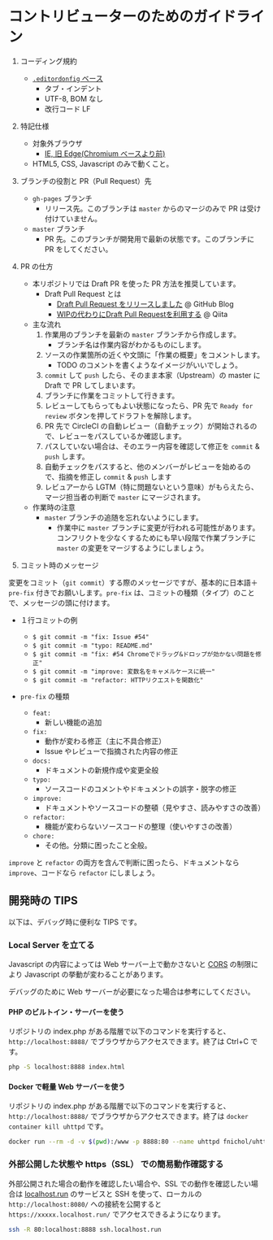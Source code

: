 # コントリビューターのためのガイドライン

1. コーディング規約
    - [`.editordonfig` ベース](https://github.com/hidao80/mastogetter/blob/master/.editorconfig)
        - タブ・インデント
        - UTF-8, BOM なし
        - 改行コード LF

2. 特記仕様
    - 対象外ブラウザ
        - [IE, 旧 Edge(Chromium ベースより前)](https://github.com/hidao80/mastogetter/issues/52#issuecomment-572322561)
    - HTML5, CSS, Javascript のみで動くこと。

3. ブランチの役割と PR（Pull Request）先
    - `gh-pages` ブランチ
        - リリース先。このブランチは `master` からのマージのみで PR は受け付けていません。
    - `master` ブランチ
        - PR 先。このブランチが開発用で最新の状態です。このブランチに PR をしてください。

4. PR の仕方
    - 本リポジトリでは Draft PR を使った PR 方法を推奨しています。
        - Draft Pull Request とは
            - [Draft Pull Request をリリースしました](https://github.blog/jp/2019-02-19-introducing-draft-pull-requests/) @ GitHub Blog
            - [WIPの代わりにDraft Pull Requestを利用する](https://qiita.com/tatane616/items/13da1b6797a7b871ad58) @ Qiita
    - 主な流れ
        1. 作業用のブランチを最新の `master` ブランチから作成します。
            - ブランチ名は作業内容がわかるものにします。
        2. ソースの作業箇所の近くや文頭に「作業の概要」をコメントします。
            - TODO のコメントを書くようなイメージがいいでしょう。
        3. `commit` して `push` したら、そのまま本家（Upstream）の master に Draft で PR してしまいます。
        4. ブランチに作業をコミットして行きます。
        5. レビューしてもらってもよい状態になったら、PR 先で `Ready for review` ボタンを押してドラフトを解除します。
        6. PR 先で CircleCI の自動レビュー（自動チェック）が開始されるので、レビューをパスしているか確認します。
        7. パスしていない場合は、そのエラー内容を確認して修正を `commit` & `push` します。
        8. 自動チェックをパスすると、他のメンバーがレビューを始めるので、指摘を修正し `commit` & `push` します
        9. レビュアーから LGTM（特に問題ないという意味）がもらえたら、マージ担当者の判断で `master` にマージされます。
    - 作業時の注意
        - `master` ブランチの追随を忘れないようにします。
            - 作業中に `master` ブランチに変更が行われる可能性があります。コンフリクトを少なくするためにも早い段階で作業ブランチに `master` の変更をマージするようにしましょう。

5. コミット時のメッセージ

変更をコミット（`git commit`）する際のメッセージですが、基本的に日本語＋`pre-fix` 付きでお願いします。`pre-fix` は、コミットの種類（タイプ）のことで、メッセージの頭に付けます。

- １行コミットの例
  - `$ git commit -m "fix: Issue #54"`
  - `$ git commit -m "typo: README.md"`
  - `$ git commit -m "fix: #54 Chromeでドラッグ&ドロップが効かない問題を修正"`
  - `$ git commit -m "improve: 変数名をキャメルケースに統一"`
  - `$ git commit -m "refactor: HTTPリクエストを関数化"`

- `pre-fix` の種類
  - `feat:`
    - 新しい機能の追加
  - `fix:`
    - 動作が変わる修正（主に不具合修正）
    - Issue やレビューで指摘された内容の修正
  - `docs:`
    - ドキュメントの新規作成や変更全般
  - `typo:`
    - ソースコードのコメントやドキュメントの誤字・脱字の修正
  - `improve:`
    - ドキュメントやソースコードの整頓（見やすさ、読みやすさの改善）
  - `refactor:`
    - 機能が変わらないソースコードの整理（使いやすさの改善）
  - `chore:`
    - その他。分類に困ったこと全般。

`improve` と `refactor` の両方を含んで判断に困ったら、ドキュメントなら `improve`、コードなら `refactor` にしましょう。

## 開発時の TIPS

以下は、デバッグ時に便利な TIPS です。

### Local Server を立てる

Javascript の内容によっては Web サーバー上で動かさないと [CORS](https://developer.mozilla.org/ja/docs/Web/HTTP/CORS) の制限により Javascript の挙動が変わることがあります。

デバッグのために Web サーバーが必要になった場合は参考にしてください。

#### PHP のビルトイン・サーバーを使う

リポジトリの index.php がある階層で以下のコマンドを実行すると、`http://localhost:8888/` でブラウザからアクセスできます。終了は Ctrl+C です。

```bash
php -S localhost:8888 index.html
```

#### Docker で軽量 Web サーバーを使う

リポジトリの index.php がある階層で以下のコマンドを実行すると、`http://localhost:8888/` でブラウザからアクセスできます。終了は `docker container kill uhttpd` です。

```bash
docker run --rm -d -v $(pwd):/www -p 8888:80 --name uhttpd fnichol/uhttpd
```

### 外部公開した状態や https（SSL） での簡易動作確認する

外部公開された場合の動作を確認したい場合や、SSL での動作を確認したい場合は [localhost.run](https://localhost.run/) のサービスと SSH を使って、ローカルの `http://localhost:8080/` への接続を公開すると `https://xxxxx.localhost.run/` でアクセスできるようになります。

```bash
ssh -R 80:localhost:8888 ssh.localhost.run
```
